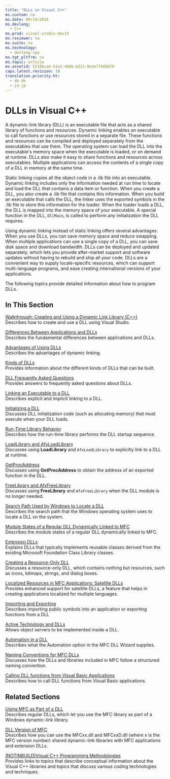 ```yaml
---
title: "DLLs in Visual C++"
ms.custom: na
ms.date: 09/19/2016
ms.devlang: 
  - C++
ms.prod: visual-studio-dev14
ms.reviewer: na
ms.suite: na
ms.technology: 
  - devlang-cpp
ms.tgt_pltfrm: na
ms.topic: article
ms.assetid: 5216bca4-51e2-466b-b221-0e3e776056f0
caps.latest.revision: 18
translation.priority.ht: 
  - de-de
  - ja-jp
---
```

# DLLs in Visual C++
A dynamic-link library (DLL) is an executable file that acts as a shared library of functions and resources. Dynamic linking enables an executable to call functions or use resources stored in a separate file. These functions and resources can be compiled and deployed separately from the executables that use them. The operating system can load the DLL into the executable's memory space when the executable is loaded, or on demand at runtime. DLLs also make it easy to share functions and resources across executables. Multiple applications can access the contents of a single copy of a DLL in memory at the same time.  
  
 Static linking copies all the object code in a .lib file into an executable. Dynamic linking includes only the information needed at run time to locate and load the DLL that contains a data item or function. When you create a DLL, you also create a .lib file that contains this information. When you build an executable that calls the DLL, the linker uses the exported symbols in the .lib file to store this information for the loader. When the loader loads a DLL, the DLL is mapped into the memory space of your executable. A special function in the DLL, `DllMain`, is called to perform any initialization the DLL requires.  
  
 Using dynamic linking instead of static linking offers several advantages. When you use DLLs, you can save memory space and reduce swapping. When multiple applications can use a single copy of a DLL, you can save disk space and download bandwidth. DLLs can be deployed and updated separately, which lets you provide after-market support and software updates without having to rebuild and ship all your code. DLLs are a convenient way to supply locale-specific resources, which can support multi-language programs, and ease creating international versions of your applications.  
  
 The following topics provide detailed information about how to program DLLs.  
  
## In This Section  
 [Walkthrough: Creating and Using a Dynamic Link Library (C++)](../vs140/Walkthrough--Creating-and-Using-a-Dynamic-Link-Library--C---.md)  
 Describes how to create and use a DLL using Visual Studio.  
  
 [Differences Between Applications and DLLs](../vs140/Differences-Between-Applications-and-DLLs.md)  
 Describes the fundamental differences between applications and DLLs.  
  
 [Advantages of Using DLLs](../vs140/Advantages-of-Using-DLLs.md)  
 Describes the advantages of dynamic linking.  
  
 [Kinds of DLLs](../vs140/Kinds-of-DLLs.md)  
 Provides information about the different kinds of DLLs that can be built.  
  
 [DLL Frequently Asked Questions](../vs140/DLL-Frequently-Asked-Questions.md)  
 Provides answers to frequently asked questions about DLLs.  
  
 [Linking an Executable to a DLL](../vs140/Linking-an-Executable-to-a-DLL.md)  
 Describes explicit and implicit linking to a DLL.  
  
 [Initializing a DLL](../vs140/Initializing-a-DLL.md)  
 Discusses DLL initialization code (such as allocating memory) that must execute when your DLL loads.  
  
 [Run-Time Library Behavior](../vs140/Run-Time-Library-Behavior.md)  
 Describes how the run-time library performs the DLL startup sequence.  
  
 [LoadLibrary and AfxLoadLibrary](../vs140/LoadLibrary-and-AfxLoadLibrary.md)  
 Discusses using **LoadLibrary** and `AfxLoadLibrary` to explicitly link to a DLL at runtime.  
  
 [GetProcAddress](../vs140/GetProcAddress.md)  
 Discusses using **GetProcAddress** to obtain the address of an exported function in the DLL.  
  
 [FreeLibrary and AfxFreeLibrary](../vs140/FreeLibrary-and-AfxFreeLibrary.md)  
 Discusses using **FreeLibrary** and `AfxFreeLibrary` when the DLL module is no longer needed.  
  
 [Search Path Used by Windows to Locate a DLL](../vs140/Search-Path-Used-by-Windows-to-Locate-a-DLL.md)  
 Describes the search path that the Windows operating system uses to locate a DLL on the system.  
  
 [Module States of a Regular DLL Dynamically Linked to MFC](../vs140/Module-States-of-a-Regular-DLL-Dynamically-Linked-to-MFC.md)  
 Describes the module states of a regular DLL dynamically linked to MFC.  
  
 [Extension DLLs](../vs140/Extension-DLLs--Overview.md)  
 Explains DLLs that typically implements reusable classes derived from the existing Microsoft Foundation Class Library classes.  
  
 [Creating a Resource-Only DLL](../vs140/Creating-a-Resource-Only-DLL.md)  
 Discusses a resource-only DLL, which contains nothing but resources, such as icons, bitmaps, strings, and dialog boxes.  
  
 [Localized Resources in MFC Applications: Satellite DLLs](../vs140/Localized-Resources-in-MFC-Applications--Satellite-DLLs.md)  
 Provides enhanced support for satellite DLLs, a feature that helps in creating applications localized for multiple languages.  
  
 [Importing and Exporting](../vs140/Importing-and-Exporting.md)  
 Describes importing public symbols into an application or exporting functions from a DLL  
  
 [Active Technology and DLLs](../vs140/Active-Technology-and-DLLs.md)  
 Allows object servers to be implemented inside a DLL.  
  
 [Automation in a DLL](../vs140/Automation-in-a-DLL.md)  
 Describes what the Automation option in the MFC DLL Wizard supplies.  
  
 [Naming Conventions for MFC DLLs](../vs140/Naming-Conventions-for-MFC-DLLs.md)  
 Discusses how the DLLs and libraries included in MFC follow a structured naming convention.  
  
 [Calling DLL functions from Visual Basic Applications](../vs140/Calling-DLL-Functions-from-Visual-Basic-Applications.md)  
 Describes how to call DLL functions from Visual Basic applications.  
  
## Related Sections  
 [Using MFC as Part of a DLL](../vs140/TN011--Using-MFC-as-Part-of-a-DLL.md)  
 Describes regular DLLs, which let you use the MFC library as part of a Windows dynamic-link library.  
  
 [DLL Version of MFC](../vs140/TN033--DLL-Version-of-MFC.md)  
 Describes how you can use the MFCxx.dll and MFCxxD.dll (where x is the MFC version number) shared dynamic-link libraries with MFC applications and extension DLLs.  
  
 [(NOTINBUILD)Visual C++ Programming Methodologies](assetId:///0822f806-fa81-4b65-bf0f-1e2921f30c95)  
 Provides links to topics that describe conceptual information about the Visual C++ libraries and topics that discuss various coding technologies and techniques.
